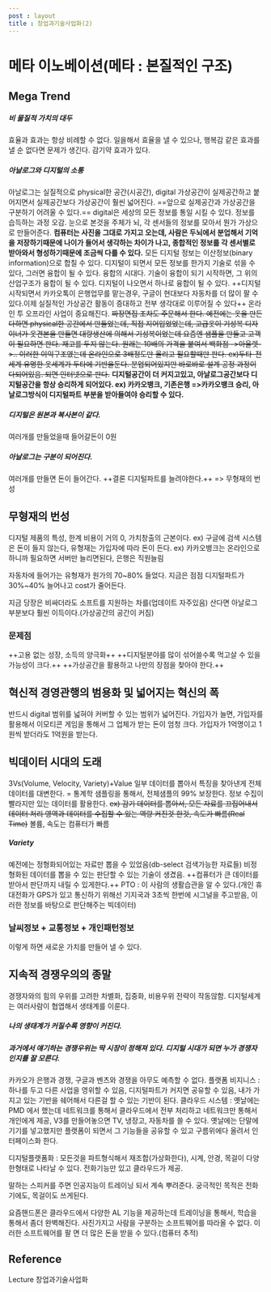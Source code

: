 ```yaml
---
post : layout
title : 창업과기술사업화(2)
---
```

# 메타 이노베이션(메타 : 본질적인 구조)
## Mega Trend
##### 비 물질적 가치의 대두
효율과 효과는 항상 비례할 수 없다. 일을해서 효율을 낼 수 있으나, 행복감 같은 효과를 낼 순 없다면 문제가 생긴다. 감기약 효과가 있다.
##### 아날로그와 디지털의 소통
아날로그는 실질적으로 physical한 공간(시공간), digital 가상공간이 실제공간하고 붙어지면서 실제공간보다 가상공간이 훨씬 넓어진다.
==앞으로 실제공간과 가상공간을 구분하기 어려울 수 있다.==
digital은 세상의 모든 정보를 통일 시킬 수 있다. 정보를 습득하는 과정 오감.
눈으로 본것을 주체가 뇌, 각 센서들의 정보를 모아서 뭔가 가상으로 만들어준다.
**컴퓨터는 사진을 그대로 가지고 오는데, 사람은 두뇌에서 분업해서 기억을 저장하기때문에 나이가 들어서 생각하는 차이가 나고, 종합적인 정보를 각 센서별로 받아와서 형성하기때문에 조금씩 다를 수 있다.**
모든 디지털 정보는 이산정보(binary information)으로 합칠 수 있다.
디지털이 되면서 모든 정보를 한가지 기술로 섞을 수 있다, 그러면 융합이 될 수 있다.
융합의 시대다. 
기술이 융합이 되기 시작하면, 그 위의 산업구조가 융합이 될 수 있다.
디지털이 나오면서 하나로 융합이 될 수 있다.
++디지털 시작되면서 카카오톡이 은행업무를 맡는경우, 구글이 현대보다 자동차를 더 많이 팔 수있다.이제 실질적인 가상공간 활동이 증대하고 전부 생각대로 이루어질 수 있다++
온라인 투 오프라인 사업이 중요해진다. 
~~짜장면집 조차도 주문해서 한다. 예전에는 옷을 만든다하면 physical한 공간에서 만들었는데, 직접 지어입었었는데, 고급옷이 기성복 디자이너가 옷견본을 만들면 대량생산에 의해서 기성복이었는데 요즘엔 샘플을 만들고 고객이 필요하면 판다. 재고를 두지 않는다. 원래는 10배의 가격을 붙여서 백화점 ->아울렛->.. 이러한 이익구조였는데 온라인으로 3배정도만 올리고 필요할때만 판다. ex)두타-전세계 유명한 옷세계가 두타에 기반을둔다. 분업되어있지만 바로바로 설계 공정 과정이 다되어있음. 되면 인터넷으로 판다.~~
**디지털공간이 더 커지고있고, 아날로그공간보다 디지털공간을 항상 승리하게 되어있다. ex) 카카오뱅크, 기존은행 =>카카오뱅크 승리, 아날로그방식이 디지털파트 부분을 받아들여야 승리할 수 있다.**

##### 디지털은 원본과 복사본이 같다.
여러개를 만들었을때 들어갈돈이 0원
##### 아날로그는 구분이 되어진다.
여러개를 만들면 돈이 들어간다.
++결론 디지털파트를 늘려야한다.++ => 무형재의 번성

## 무형재의 번성

디지털 제품의 특성, 한계 비용이 거의 0, 가치창출의 근본이다.
ex) 구글에 검색 시스템은 돈이 들지 않는다, 유형재는 가입자에 따라 돈이 든다.
ex) 카카오뱅크는 온라인으로 하니까 필요하면 서버만 늘리면된다, 은행은 직원늘림

자동차에 들어가는 유형재가 원가의 70~80% 들었다. 지금은 점점 디지털파트가 30%~40% 늘어나고 cost가 줄어든다.

지금 당장은 비싸더라도 소프트를 지원하는 차를(업데이트 자주있음) 산다면 아날로그 부분보다 훨씬 이득이다.(가상공간의 공간이 커짐)

### 문제점
++고용 없는 성장, 소득의 양극화++
++디지털분야를 많이 섞어쓸수록 먹고살 수 있을 가능성이 크다.++
++가상공간을 활용하고 나만의 장점을 찾아야 한다.++
## 혁신적 경영관행의 범용화 및 넓어지는 혁신의 폭
반드시 digital 범위를 넓혀야 커버할 수 있는 범위가 넓어진다.
가입자가 늘면, 가입자를 활용해서 이모티콘 게임을 통해서 그 업체가 받는 돈이 엄청 크다. 가입자가 1억명이고 1원씩 받더라도 1억원을 받는다.

## 빅데이터 시대의 도래
3Vs(Volume, Velocity, Variety)+Value
일부 데이터를 뽑아서 특징을 찾아낸게 전체 데이터를 대변한다. = 통계학
샘플링을 통해서, 전체샘플의 99% 보장한다.
정보 수집이 빨라지만 있는 데이터를 활용한다.
~~ex) 감기 데이터를 뽑아서, 모든 자료를 끄집어내서 데이터 처리 영역과 데이터를 수집할 수 있는 역량 커진것 한것, 속도가 빠름(Real Time)~~
볼륨, 속도는 컴퓨터가 빠름
##### Variety
예전에는 정형화되어있는 자료만 뽑을 수 있었음(db-select 검색가능한 자료들)
비정형화된 데이터를 뽑을 수 있는 판단할 수 있는 기술이 생겼음. 
++컴퓨터가 큰 데이터를 받아서 판단까지 내릴 수 있게한다.++
PTO : 이 사람의 생활습관을 알 수 있다.(개인 휴대전화가 GPS가 있고 통신하기 위해선 기지국과 3초씩 한번에 시그널을 주고받음, 이러한 정보를 바탕으로 판단해주는 빅데이터)
### 날씨정보 + 교통정보 + 개인패턴정보
이렇게 하면 새로운 가치를 만들어 낼 수 있다.

## 지속적 경쟁우의의 종말
경쟁자와의 힘의 우위를 고려한 차별화, 집중화, 비용우위 전략이 작동않함.
디지털세계는 여러사람이 협엽해서 생태계를 이룬다. 
##### 나의 생태계가 커질수록 영향이 커진다.
##### 과거에서 얘기하는 경쟁우위는 딱 시장이 정해져 있다. 디지털 시대가 되면 누가 경쟁자인지를 잘 모른다. 
카카오가 은행과 경쟁, 구글과 벤츠와 경쟁을 아무도 예측할 수 없다.
플랫폼 비지니스 : 하나를 두고 다른 사업을 영위할 수 있음, 디지털파트가 커지면 공유할 수 있음, 내가 가지고 있는 기반을 쉐어해서 다른걸 할 수 있는 기반이 된다.
클라우드 시스템 : 옛날에는 PMD 에서 했는데 네트워크를 통해서 클라우드에서 전부 처리하고 네트워크만 통해서 개인에게 제공, V3를 만들어놓으면 TV, 냉장고, 자동차를 쓸 수 있다. 옛날에는 단말에 기기를 넣고했지만 플랫폼이 되면서 그 기능들을 공유할 수 있고 구름위에다 올려서 인터페이스화 한다.

디지털플랫폼화 : 모든것을 파트형식해서 재조합(가상화한다), 시계, 안경, 목걸이 다양한형태로 나타날 수 있다. 전화기능만 있고 클라우드가 제공.

말하는 스피커를 주면 인공지능이 트레이닝 되서 계속 뿌려준다.
궁극적인 목적은 전화기에도, 목걸이도 쓰게된다.

요즘핸드폰은 클라우드에서 다양한 AL 기능을 제공하는데 트레이닝을 통해서, 학습을 통해서 좀더 완벽해진다. 사진가지고 사람을 구분하는 소프트웨어를 따라올 수 없다.
이러한 소프트웨어를 팔 면 더 많은 돈을 받을 수 있다.(컴퓨터 추적)

## Reference
Lecture 창업과기술사업화
